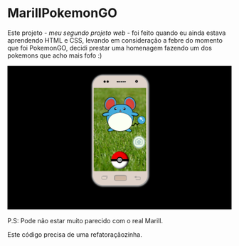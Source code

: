 # MarillPokemonGO


Este projeto - _meu segundo projeto web_ - foi feito quando eu ainda estava aprendendo HTML e CSS, levando em consideração a febre do momento que foi PokemonGO, 
decidi prestar uma homenagem fazendo um dos pokemons que acho mais fofo :)

![Marill](https://github.com/joycesoares/Marill-PokemonGO/blob/master/img/portifolio2.png)

P.S: Pode não estar muito parecido com o real Marill.

Este código precisa de uma refatoraçãozinha.
